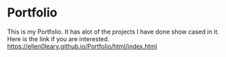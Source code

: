 # Portfolio
This is my Portfolio. It has alot of the projects I have done show cased in it.
Here is the link if you are interested. https://ellen0leary.github.io/Portfolio/html/index.html
